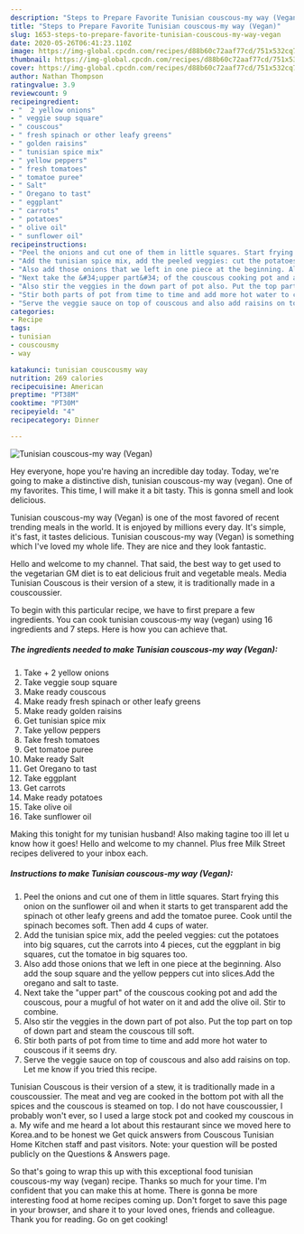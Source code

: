 ```yaml
---
description: "Steps to Prepare Favorite Tunisian couscous-my way (Vegan)"
title: "Steps to Prepare Favorite Tunisian couscous-my way (Vegan)"
slug: 1653-steps-to-prepare-favorite-tunisian-couscous-my-way-vegan
date: 2020-05-26T06:41:23.110Z
image: https://img-global.cpcdn.com/recipes/d88b60c72aaf77cd/751x532cq70/tunisian-couscous-my-way-vegan-recipe-main-photo.jpg
thumbnail: https://img-global.cpcdn.com/recipes/d88b60c72aaf77cd/751x532cq70/tunisian-couscous-my-way-vegan-recipe-main-photo.jpg
cover: https://img-global.cpcdn.com/recipes/d88b60c72aaf77cd/751x532cq70/tunisian-couscous-my-way-vegan-recipe-main-photo.jpg
author: Nathan Thompson
ratingvalue: 3.9
reviewcount: 9
recipeingredient:
- "  2 yellow onions"
- " veggie soup square"
- " couscous"
- " fresh spinach or other leafy greens"
- " golden raisins"
- " tunisian spice mix"
- " yellow peppers"
- " fresh tomatoes"
- " tomatoe puree"
- " Salt"
- " Oregano to tast"
- " eggplant"
- " carrots"
- " potatoes"
- " olive oil"
- " sunflower oil"
recipeinstructions:
- "Peel the onions and cut one of them in little squares. Start frying this onion on the sunflower oil and when it starts to get transparent add the spinach ot other leafy greens and add the tomatoe puree. Cook until the spinach becomes soft. Then add 4 cups of water."
- "Add the tunisian spice mix, add the peeled veggies: cut the potatoes into big squares, cut the carrots into 4 pieces, cut the eggplant in big squares, cut the tomatoe in big squares too."
- "Also add those onions that we left in one piece at the beginning. Also add the soup square and the yellow peppers cut into slices.Add the oregano and salt to taste."
- "Next take the &#34;upper part&#34; of the couscous cooking pot and add the couscous, pour a mugful of hot water on it and add the olive oil. Stir to combine."
- "Also stir the veggies in the down part of pot also. Put the top part on top of down part and steam the couscous till soft."
- "Stir both parts of pot from time to time and add more hot water to couscous if it seems dry."
- "Serve the veggie sauce on top of couscous and also add raisins on top. Let me know if you tried this recipe."
categories:
- Recipe
tags:
- tunisian
- couscousmy
- way

katakunci: tunisian couscousmy way 
nutrition: 269 calories
recipecuisine: American
preptime: "PT38M"
cooktime: "PT30M"
recipeyield: "4"
recipecategory: Dinner

---
```



![Tunisian couscous-my way (Vegan)](https://img-global.cpcdn.com/recipes/d88b60c72aaf77cd/751x532cq70/tunisian-couscous-my-way-vegan-recipe-main-photo.jpg)

Hey everyone, hope you're having an incredible day today. Today, we're going to make a distinctive dish, tunisian couscous-my way (vegan). One of my favorites. This time, I will make it a bit tasty. This is gonna smell and look delicious.

Tunisian couscous-my way (Vegan) is one of the most favored of recent trending meals in the world. It is enjoyed by millions every day. It's simple, it's fast, it tastes delicious. Tunisian couscous-my way (Vegan) is something which I've loved my whole life. They are nice and they look fantastic.

Hello and welcome to my channel. That said, the best way to get used to the vegetarian GM diet is to eat delicious fruit and vegetable meals. Media Tunisian Couscous is their version of a stew, it is traditionally made in a couscoussier.


To begin with this particular recipe, we have to first prepare a few ingredients. You can cook tunisian couscous-my way (vegan) using 16 ingredients and 7 steps. Here is how you can achieve that.

<!--inarticleads1-->

##### The ingredients needed to make Tunisian couscous-my way (Vegan):

1. Take  + 2 yellow onions
1. Take  veggie soup square
1. Make ready  couscous
1. Make ready  fresh spinach or other leafy greens
1. Make ready  golden raisins
1. Get  tunisian spice mix
1. Take  yellow peppers
1. Take  fresh tomatoes
1. Get  tomatoe puree
1. Make ready  Salt
1. Get  Oregano to tast
1. Take  eggplant
1. Get  carrots
1. Make ready  potatoes
1. Take  olive oil
1. Take  sunflower oil


Making this tonight for my tunisian husband! Also making tagine too ill let u know how it goes! Hello and welcome to my channel. Plus free Milk Street recipes delivered to your inbox each. 

<!--inarticleads2-->

##### Instructions to make Tunisian couscous-my way (Vegan):

1. Peel the onions and cut one of them in little squares. Start frying this onion on the sunflower oil and when it starts to get transparent add the spinach ot other leafy greens and add the tomatoe puree. Cook until the spinach becomes soft. Then add 4 cups of water.
1. Add the tunisian spice mix, add the peeled veggies: cut the potatoes into big squares, cut the carrots into 4 pieces, cut the eggplant in big squares, cut the tomatoe in big squares too.
1. Also add those onions that we left in one piece at the beginning. Also add the soup square and the yellow peppers cut into slices.Add the oregano and salt to taste.
1. Next take the &#34;upper part&#34; of the couscous cooking pot and add the couscous, pour a mugful of hot water on it and add the olive oil. Stir to combine.
1. Also stir the veggies in the down part of pot also. Put the top part on top of down part and steam the couscous till soft.
1. Stir both parts of pot from time to time and add more hot water to couscous if it seems dry.
1. Serve the veggie sauce on top of couscous and also add raisins on top. Let me know if you tried this recipe.


Tunisian Couscous is their version of a stew, it is traditionally made in a couscoussier. The meat and veg are cooked in the bottom pot with all the spices and the couscous is steamed on top. I do not have couscoussier, I probably won&#39;t ever, so I used a large stock pot and cooked my couscous in a. My wife and me heard a lot about this restaurant since we moved here to Korea.and to be honest we Get quick answers from Couscous Tunisian Home Kitchen staff and past visitors. Note: your question will be posted publicly on the Questions &amp; Answers page. 

So that's going to wrap this up with this exceptional food tunisian couscous-my way (vegan) recipe. Thanks so much for your time. I'm confident that you can make this at home. There is gonna be more interesting food at home recipes coming up. Don't forget to save this page in your browser, and share it to your loved ones, friends and colleague. Thank you for reading. Go on get cooking!
